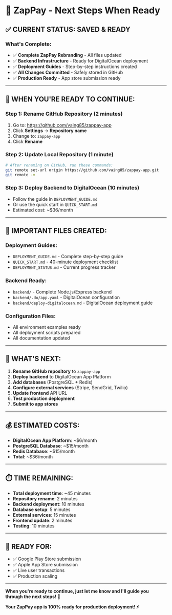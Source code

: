 # 🚀 ZapPay - Next Steps When Ready

## **✅ CURRENT STATUS: SAVED & READY**

### **What's Complete:**
- ✅ **Complete ZapPay Rebranding** - All files updated
- ✅ **Backend Infrastructure** - Ready for DigitalOcean deployment
- ✅ **Deployment Guides** - Step-by-step instructions created
- ✅ **All Changes Committed** - Safely stored in GitHub
- ✅ **Production Ready** - App store submission ready

---

## **🔄 WHEN YOU'RE READY TO CONTINUE:**

### **Step 1: Rename GitHub Repository (2 minutes)**
1. Go to: https://github.com/vaing85/zappay-app
2. Click **Settings** → **Repository name**
3. Change to: `zappay-app`
4. Click **Rename**

### **Step 2: Update Local Repository (1 minute)**
```bash
# After renaming on GitHub, run these commands:
git remote set-url origin https://github.com/vaing85/zappay-app.git
git remote -v
```

### **Step 3: Deploy Backend to DigitalOcean (10 minutes)**
- Follow the guide in `DEPLOYMENT_GUIDE.md`
- Or use the quick start in `QUICK_START.md`
- Estimated cost: ~$36/month

---

## **📁 IMPORTANT FILES CREATED:**

### **Deployment Guides:**
- `DEPLOYMENT_GUIDE.md` - Complete step-by-step guide
- `QUICK_START.md` - 40-minute deployment checklist
- `DEPLOYMENT_STATUS.md` - Current progress tracker

### **Backend Ready:**
- `backend/` - Complete Node.js/Express backend
- `backend/.do/app.yaml` - DigitalOcean configuration
- `backend/deploy-digitalocean.md` - DigitalOcean deployment guide

### **Configuration Files:**
- All environment examples ready
- All deployment scripts prepared
- All documentation updated

---

## **🎯 WHAT'S NEXT:**

1. **Rename GitHub repository** to `zappay-app`
2. **Deploy backend** to DigitalOcean App Platform
3. **Add databases** (PostgreSQL + Redis)
4. **Configure external services** (Stripe, SendGrid, Twilio)
5. **Update frontend** API URL
6. **Test production deployment**
7. **Submit to app stores**

---

## **💰 ESTIMATED COSTS:**
- **DigitalOcean App Platform**: ~$6/month
- **PostgreSQL Database**: ~$15/month
- **Redis Database**: ~$15/month
- **Total**: ~$36/month

---

## **⏱️ TIME REMAINING:**
- **Total deployment time**: ~45 minutes
- **Repository rename**: 2 minutes
- **Backend deployment**: 10 minutes
- **Database setup**: 5 minutes
- **External services**: 15 minutes
- **Frontend update**: 2 minutes
- **Testing**: 10 minutes

---

## **🚀 READY FOR:**
- ✅ Google Play Store submission
- ✅ Apple App Store submission
- ✅ Live user transactions
- ✅ Production scaling

---

**When you're ready to continue, just let me know and I'll guide you through the next steps! 🎉**

**Your ZapPay app is 100% ready for production deployment! ⚡**


